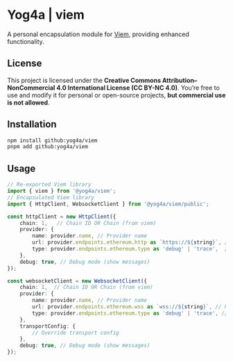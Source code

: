 # Yog4a | viem

A personal encapsulation module for [Viem](https://viem.sh), providing enhanced functionality.

## License

This project is licensed under the **Creative Commons Attribution–NonCommercial 4.0 International License (CC BY-NC 4.0)**. You’re free to use and modify it for personal or open-source projects, **but commercial use is not allowed**.

## Installation

```bash
npm install github:yog4a/viem
pnpm add github:yog4a/viem
```

## Usage

```typescript
// Re-exported Viem library
import { viem } from '@yog4a/viem'; 
// Encapsulated Viem library
import { HttpClient, WebsocketClient } from '@yog4a/viem/public';

const httpClient = new HttpClient({ 
    chain: 1,   // Chain ID OR Chain (from viem)
    provider: {
        name: provider.name, // Provider name
        url: provider.endpoints.ethereum.http as `https://${string}`, // Provider URL
        type: provider.endpoints.ethereum.type as 'debug' | 'trace',  // Provider type
    },
    debug: true, // Debug mode (show messages)
});

const websocketClient = new WebsocketClient({ 
    chain: 1,  // Chain ID OR Chain (from viem)
    provider: {
        name: provider.name, // Provider name
        url: provider.endpoints.ethereum.wss as `wss://${string}`, // Provider URL
        type: provider.endpoints.ethereum.type as 'debug' | 'trace', // Provider type
    },
    transportConfig: {
        // Override transport config
    },
    debug: true, // Debug mode (show messages)
});
```